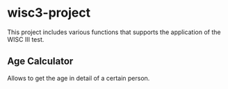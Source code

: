 # wisc3-project

This project includes various functions that supports the application of the WISC III test.

## Age Calculator

Allows to get the age in detail of a certain person.


